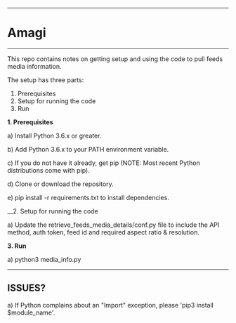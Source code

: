 --------
# Amagi 
--------
This repo contains notes on getting setup and using the code to pull feeds media information.

The setup has three parts:

1. Prerequisites
2. Setup for running the code
3. Run

__1. Prerequisites__

a) Install Python 3.6.x or greater.

b) Add Python 3.6.x to your PATH environment variable.

c) If you do not have it already, get pip (NOTE: Most recent Python distributions come with pip).

d) Clone or download the repository.

e) pip install -r requirements.txt to install dependencies.

__2. Setup for running the code

a) Update the retrieve_feeds_media_details/conf.py file to include the API method, auth token, feed id and required aspect ratio & resolution.

__3. Run__

a) python3 media_info.py

--------
ISSUES?
-------

a) If Python complains about an "Import" exception, please 'pip3 install $module_name'.
